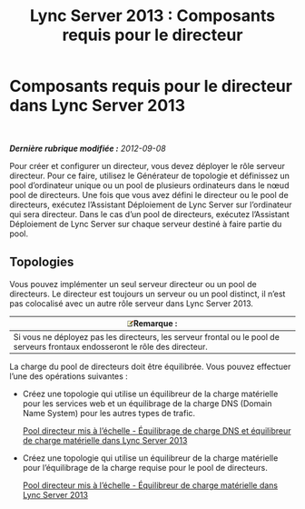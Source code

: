 ﻿---
title: 'Lync Server 2013 : Composants requis pour le directeur'
TOCTitle: Composants requis pour le directeur
ms:assetid: 15c7c8d4-b93f-4386-b2d1-d76dab8f801e
ms:mtpsurl: https://technet.microsoft.com/fr-fr/library/Gg398228(v=OCS.15)
ms:contentKeyID: 49296361
ms.date: 05/20/2016
mtps_version: v=OCS.15
ms.translationtype: HT
---

# Composants requis pour le directeur dans Lync Server 2013

 

_**Dernière rubrique modifiée :** 2012-09-08_

Pour créer et configurer un directeur, vous devez déployer le rôle serveur directeur. Pour ce faire, utilisez le Générateur de topologie et définissez un pool d’ordinateur unique ou un pool de plusieurs ordinateurs dans le nœud pool de directeurs. Une fois que vous avez défini le directeur ou le pool de directeurs, exécutez l’Assistant Déploiement de Lync Server sur l’ordinateur qui sera directeur. Dans le cas d’un pool de directeurs, exécutez l’Assistant Déploiement de Lync Server sur chaque serveur destiné à faire partie du pool.

## Topologies

Vous pouvez implémenter un seul serveur directeur ou un pool de directeurs. Le directeur est toujours un serveur ou un pool distinct, il n’est pas colocalisé avec un autre rôle serveur dans Lync Server 2013.

<table>
<thead>
<tr class="header">
<th><img src="images/Gg398920.note(OCS.15).gif" title="note" alt="note" />Remarque :</th>
</tr>
</thead>
<tbody>
<tr class="odd">
<td>Si vous ne déployez pas les directeurs, les serveur frontal ou le pool de serveurs frontaux endosseront le rôle des directeur.</td>
</tr>
</tbody>
</table>


La charge du pool de directeurs doit être équilibrée. Vous pouvez effectuer l’une des opérations suivantes :

  - Créez une topologie qui utilise un équilibreur de la charge matérielle pour les services web et un équilibrage de la charge DNS (Domain Name System) pour les autres types de trafic.
    
    [Pool directeur mis à l’échelle - Équilibrage de charge DNS et équilibreur de charge matérielle dans Lync Server 2013](lync-server-2013-scaled-director-pool-dns-load-balancing-and-hardware-load-balancer.md)

  - Créez une topologie qui utilise un équilibreur de la charge matérielle pour l’équilibrage de la charge requise pour le pool de directeurs.
    
    [Pool directeur mis à l’échelle - Équilibreur de charge matérielle dans Lync Server 2013](lync-server-2013-scaled-director-pool-hardware-load-balancer.md)

